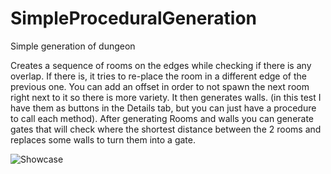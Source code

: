 # SimpleProceduralGeneration
Simple generation of dungeon

Creates a sequence of rooms on the edges while checking if there is any overlap. If there is, it tries to re-place the room in a different edge of the previous one. You can add an offset in order to not spawn the next room right next to it so there is more variety. It then generates walls. (in this test I have them as buttons in the Details tab, but you can just have a procedure to call each method). After generating Rooms and walls you can generate gates that will check where the shortest distance between the 2 rooms and replaces some walls to turn them into a gate.

![Showcase](https://github.com/NickChalvatzakis/SimpleProceduralGeneration/blob/main/UE4Editor_EaA5p3OfBe.png?raw=true)
